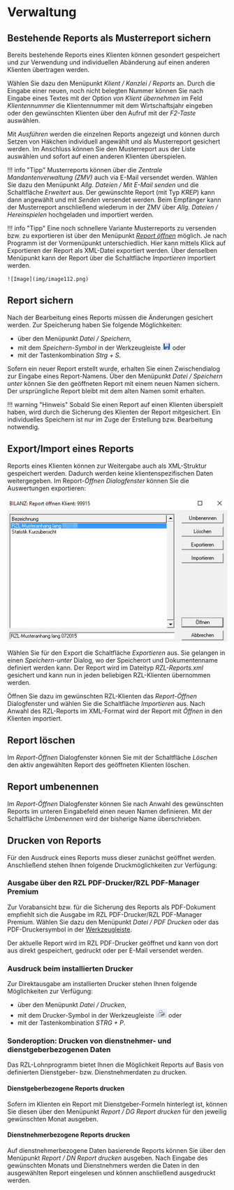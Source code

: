 # Verwaltung

## Bestehende Reports als Musterreport sichern

Bereits bestehende Reports eines Klienten können gesondert gespeichert und zur Verwendung und individuellen Abänderung auf einen anderen Klienten übertragen werden.

Wählen Sie dazu den Menüpunkt *Klient / Kanzlei / Reports* an. Durch die Eingabe einer neuen, noch nicht belegten Nummer können Sie nach Eingabe eines Textes mit der Option *von Klient übernehmen* im Feld *Klientennummer* die Klientennummer mit dem Wirtschaftsjahr eingeben oder den gewünschten Klienten über den Aufruf mit der *F2-Taste* auswählen.

Mit *Ausführen* werden die einzelnen Reports angezeigt und können durch Setzen von Häkchen individuell angewählt und als Musterreport gesichert werden. Im Anschluss können Sie den Musterreport aus der Liste auswählen und sofort auf einen anderen Klienten überspielen.

!!! info "Tipp"
    Musterreports können über die *Zentrale Mandantenverwaltung (ZMV)* auch via E-Mail versendet werden. Wählen Sie dazu den Menüpunkt *Allg. Dateien / Mit E-Mail senden* und die Schaltfläche *Erweitert* aus. Der gewünschte Report (mit Typ *KREP*) kann dann angewählt und mit *Senden* versendet werden. Beim Empfänger kann der Musterreport anschließend wiederum in der ZMV über *Allg. Dateien / Hereinspielen* hochgeladen und importiert werden.

!!! info "Tipp"
    Eine noch schnellere Variante Musterreports zu versenden bzw. zu exportieren ist über den Menüpunkt [*Report öffnen*](../Reporting/Kanzleireports.md) möglich. Je nach Programm ist der Vormenüpunkt unterschiedlich. Hier kann mittels Klick auf Exportieren der Report als  XML-Datei exportiert werden. Über denselben Menüpunkt kann der Report über die Schaltfläche *Importieren* importiert werden.

    ![Image](img/image112.png)

## Report sichern

Nach der Bearbeitung eines Reports müssen die Änderungen gesichert werden. Zur Speicherung haben Sie folgende Möglichkeiten:

- über den Menüpunkt *Datei / Speichern,*
- mit dem *Speichern-Symbol* in der Werkzeugleiste ![Image](img/image113.png) oder
- mit der Tastenkombination *Strg + S*.

Sofern ein neuer Report erstellt wurde, erhalten Sie einen Zwischendialog zur Eingabe eines Report-Namens. Über den Menüpunkt *Datei / Speichern unter* können Sie den geöffneten Report mit einem neuen Namen sichern. Der ursprüngliche Report bleibt mit dem alten Namen somit erhalten.

!!! warning "Hinweis"
    Sobald Sie einen Report auf einen Klienten überspielt haben, wird durch die Sicherung des Klienten der Report mitgesichert. Ein individuelles Speichern ist nur im Zuge der Erstellung bzw. Bearbeitung notwendig.

## Export/Import eines Reports

Reports eines Klienten können zur Weitergabe auch als XML-Struktur gespeichert werden. Dadurch werden keine klientenspezifischen Daten weitergegeben. Im Report-*Öffnen Dialogfenster* können Sie die Auswertungen exportieren:

![Image](img/image114.png)

Wählen Sie für den Export die Schaltfläche *Exportieren* aus. Sie gelangen in einen *Speichern-unter* Dialog, wo der Speicherort und Dokumentenname definiert werden kann. Der Report wird im Dateityp *RZL-Reports.xml* gesichert und kann nun in jeden beliebigen RZL-Klienten übernommen werden.

Öffnen Sie dazu im gewünschten RZL-Klienten das *Report-Öffnen* Dialogfenster und wählen Sie die Schaltfläche *Importieren* aus. Nach Anwahl des RZL-Reports im XML-Format wird der Report mit *Öffnen* in den Klienten importiert.

## Report löschen

Im *Report-Öffnen* Dialogfenster können Sie mit der Schaltfläche *Löschen* den aktiv angewählten Report des geöffneten Klienten löschen.

## Report umbenennen

Im *Report-Öffnen* Dialogfenster können Sie nach Anwahl des gewünschten Reports im unteren Eingabefeld einen neuen Namen definieren. Mit der Schaltfläche *Umbenennen* wird der bisherige Name überschrieben.

## Drucken von Reports

Für den Ausdruck eines Reports muss dieser zunächst geöffnet werden. Anschließend stehen Ihnen folgende Druckmöglichkeiten zur Verfügung:

### Ausgabe über den RZL PDF-Drucker/RZL PDF-Manager Premium

Zur Vorabansicht bzw. für die Sicherung des Reports als PDF-Dokument empfiehlt sich die Ausgabe im RZL PDF-Drucker/RZL PDF-Manager Premium. Wählen Sie dazu den Menüpunkt *Datei / PDF Drucken* oder das PDF-Druckersymbol in der [Werkzeugleiste](../Reporting/Report_bearbeiten/ErsteSchritte_Kurzuebersicht.md).

Der aktuelle Report wird im RZL PDF-Drucker geöffnet und kann von dort aus direkt gespeichert, gedruckt oder per E-Mail versendet werden.

### Ausdruck beim installierten Drucker

Zur Direktausgabe am installierten Drucker stehen Ihnen folgende Möglichkeiten zur Verfügung:

- über den Menüpunkt *Datei / Drucken*, 
- mit dem Drucker-Symbol in der Werkzeugleiste ![Image](img/image115.png) oder
- mit der Tastenkombination *STRG + P*.

### Sonderoption: Drucken von dienstnehmer- und dienstgeberbezogenen Daten

Das RZL-Lohnprogramm bietet Ihnen die Möglichkeit Reports auf Basis von definierten Dienstgeber- bzw. Dienstnehmerdaten zu drucken.

#### Dienstgeberbezogene Reports drucken

Sofern im Klienten ein Report mit Dienstgeber-Formeln hinterlegt ist, können Sie diesen über den Menüpunkt *Report / DG Report drucken* für den jeweilig gewünschten Monat ausgeben.

#### Dienstnehmerbezogene Reports drucken

Auf dienstnehmerbezogene Daten basierende Reports können Sie über den Menüpunkt *Report / DN Report drucken* ausgeben. Nach Eingabe des gewünschten Monats und Dienstnehmers werden die Daten in den ausgewählten Report eingelesen und können anschließend ausgedruckt werden.